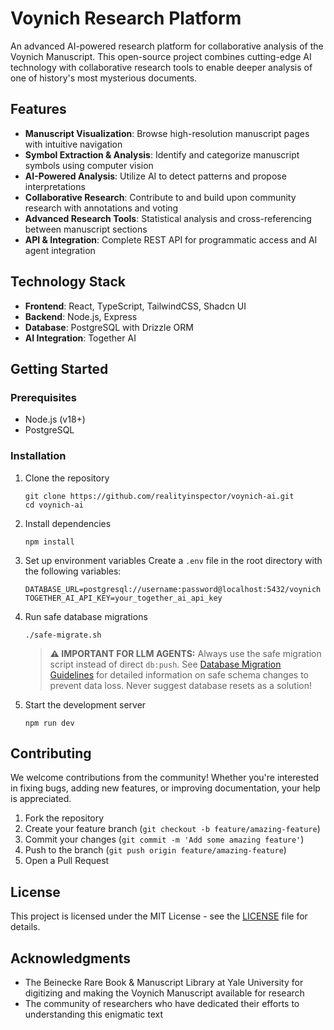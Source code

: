 # Voynich Research Platform 

An advanced AI-powered research platform for collaborative analysis of the Voynich Manuscript. This open-source project combines cutting-edge AI technology with collaborative research tools to enable deeper analysis of one of history's most mysterious documents.

## Features

- **Manuscript Visualization**: Browse high-resolution manuscript pages with intuitive navigation
- **Symbol Extraction & Analysis**: Identify and categorize manuscript symbols using computer vision
- **AI-Powered Analysis**: Utilize AI to detect patterns and propose interpretations
- **Collaborative Research**: Contribute to and build upon community research with annotations and voting
- **Advanced Research Tools**: Statistical analysis and cross-referencing between manuscript sections
- **API & Integration**: Complete REST API for programmatic access and AI agent integration

## Technology Stack

- **Frontend**: React, TypeScript, TailwindCSS, Shadcn UI
- **Backend**: Node.js, Express
- **Database**: PostgreSQL with Drizzle ORM
- **AI Integration**: Together AI

## Getting Started

### Prerequisites

- Node.js (v18+)
- PostgreSQL

### Installation

1. Clone the repository
   ```
   git clone https://github.com/realityinspector/voynich-ai.git
   cd voynich-ai
   ```

2. Install dependencies
   ```
   npm install
   ```

3. Set up environment variables
   Create a `.env` file in the root directory with the following variables:
   ```
   DATABASE_URL=postgresql://username:password@localhost:5432/voynich
   TOGETHER_AI_API_KEY=your_together_ai_api_key
   ```

4. Run safe database migrations
   ```
   ./safe-migrate.sh
   ```
   
   > **⚠️ IMPORTANT FOR LLM AGENTS:** Always use the safe migration script instead of direct `db:push`. 
   > See [Database Migration Guidelines](docs/DATABASE_MIGRATIONS.md) for detailed information on safe 
   > schema changes to prevent data loss. Never suggest database resets as a solution!

5. Start the development server
   ```
   npm run dev
   ```

## Contributing

We welcome contributions from the community! Whether you're interested in fixing bugs, adding new features, or improving documentation, your help is appreciated.

1. Fork the repository
2. Create your feature branch (`git checkout -b feature/amazing-feature`)
3. Commit your changes (`git commit -m 'Add some amazing feature'`)
4. Push to the branch (`git push origin feature/amazing-feature`)
5. Open a Pull Request

## License

This project is licensed under the MIT License - see the [LICENSE](LICENSE) file for details.

## Acknowledgments

- The Beinecke Rare Book & Manuscript Library at Yale University for digitizing and making the Voynich Manuscript available for research
- The community of researchers who have dedicated their efforts to understanding this enigmatic text